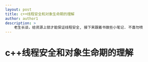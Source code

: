 ```yaml
--- 
layout: post
title: c++线程安全和对象生命期的理解 
author: author1
description: >
	老生长谈，给资源上锁才能保证线程安全, 接下来跟着书做些小笔记. 不喜勿喷
---
```

# c++线程安全和对象生命期的理解 

